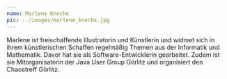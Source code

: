 ```yaml
---
name: Marlene Knoche
pic: ../images/marlene_knoche.jpg
---
```


Marlene ist freischaffende Illustratorin und Künstlerin und widmet sich in ihrem künstlerischen Schaffen regelmäßig Themen aus der
Informatik und Mathematik. Davor hat sie als Software-Entwicklerin gearbeitet. Zudem ist sie Mitorganisatorin der Java User Group Görlitz und organisiert den Chaostreff Görlitz.
